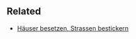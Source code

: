 ## Related
- [Häuser besetzen, Strassen bestickern](o/v/Häuser%20besetzen,%20Strassen%20bestickern.md) 